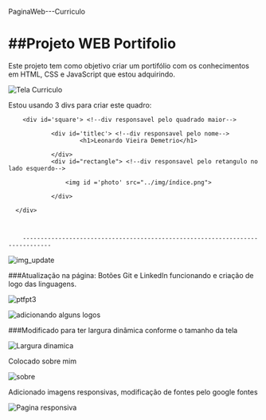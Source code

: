 PaginaWeb---Curriculo
# ##Projeto WEB Portifolio

Este projeto tem como objetivo criar um portifólio com os conhecimentos em HTML, CSS e JavaScript que estou adquirindo.

![Tela Curriculo](https://i.imgur.com/kDchKhF.png "Tela Curriculo")

Estou usando 3 divs para criar este quadro:

		<div id='square'> <!--div responsavel pelo quadrado maior-->

				<div id='titlec'> <!--div responsavel pelo nome-->
				        <h1>Leonardo Vieira Demetrio</h1>

				</div>
				<div id="rectangle"> <!--div responsavel pelo retangulo no lado esquerdo-->

					<img id ='photo' src="../img/índice.png">

				</div>

	  </div>



		------------------------------------------------------------------------------
![img_update](https://i.imgur.com/eOjjAQV.png "img_update")







###Atualização na página:
	Botões Git e LinkedIn funcionando e criação de logo das linguagens.


![ptfpt3](https://i.imgur.com/7j7PhAf.png "ptfpt3")

![adicionando alguns logos](https://i.imgur.com/UhpBMB5.png "adicionando alguns logos")

###Modificado para ter largura dinâmica  conforme o tamanho da tela

![Largura dinamica](https://i.imgur.com/D4yQYpL.png "Largura dinamica")

Colocado sobre mim

![sobre](https://i.imgur.com/xfBo0Ul.png "sobre")

Adicionado imagens responsivas, modificação de fontes pelo google fontes

![Pagina responsiva ](https://i.imgur.com/5wO6wyU.png "Pagina responsiva ")